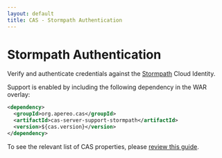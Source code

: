 ```yaml
---
layout: default
title: CAS - Stormpath Authentication
---
```


# Stormpath Authentication

Verify and authenticate credentials against the [Stormpath](https://stormpath.com/) Cloud Identity.

Support is enabled by including the following dependency in the WAR overlay:

```xml
<dependency>
  <groupId>org.apereo.cas</groupId>
  <artifactId>cas-server-support-stormpath</artifactId>
  <version>${cas.version}</version>
</dependency>
```

To see the relevant list of CAS properties, please [review this guide](Configuration-Properties.html#stormpath-authentication).
